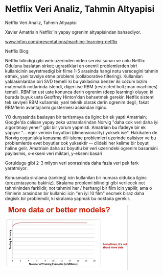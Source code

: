 # Netflix Veri Analiz, Tahmin Altyapisi




Netflix Veri Analiz, Tahmin Altyapisi 




Xavier Amatriain Netflix'in yapay ogrenim altyapisindan bahsediyor.

www.infoq.com/presentations/machine-learning-netflix

Netflix Blog

Netflix bilindigi gibi web uzerinden video servisi sunan ve unlu Netflix Odulunu baslatan sirket; ugrastiklari en onemli problemlerden biri kullanicinin seyretmedigi bir filme 1-5 arasinda hangi notu verecegini tahmin etmek, yani tavsiye etme problemi (collaborative filtering). Kullanilan yaklasimlardan biri SVD temelli ki bu yaklasima benzer iki cozum bizim matematik notlarinda islendi, digeri ise RBM (restricted boltzman machines) temelli. RBM'ler ust uste konunca derin ogrenim (deep learning) oluyor, ki burada buyuk usta Geoffrey Hinton'dan bahsetmek gerekir. Netflix sistemi tek seviyeli RBM kullanmis, yani teknik olarak derin ogrenim degil, fakat RBM'lerin avantajlarini gostermesi acisindan ilginc.

YO dunyasinda baslayan bir tartismaya da ilginc bir ek yapti Amatriain; Google'da calisan yapay zeka uzmanlarindan Norvig "daha cok veri daha iyi algoritmayi yener" gibi bir yorum yapmisti. Amatriain bu ifadeye bir ek yapiyor "... eger verinin boyutlari (dimensionality) yuksek ise". Hakikaten de Norvig cogunlukla konusma dili isleme problemleri uzerinde calisiyor ve bu problemlerde evet boyutlar cok yuksektir -- dildeki her kelime bir boyut haline gelir. Amatriain daha az boyutlu bir veri uzerindeki ogrenim basarisini paylasmis, x-ekseni veri miktari, y-ekseni basari



Goruldugu gibi 2-3 milyon veri sonrasinda daha fazla veri pek fark yaratmiyor.

Konusmada siralama (ranking) icin kullanilan bir numara oldukca ilginc (prezentasyona bakiniz). Siralama problemi bilindigi gibi verilecek not tahmininden farklidir, not tahmini her / herhangi bir film icin yapilir, ama o filmlerin arasindan bir kullanici icin "en iyi 10 film" secmek biraz daha degisik bir problemdir, ki siralama yapmak bu noktada gerekir. 





![](Screenshotfrom2014-01-20101818.png)
